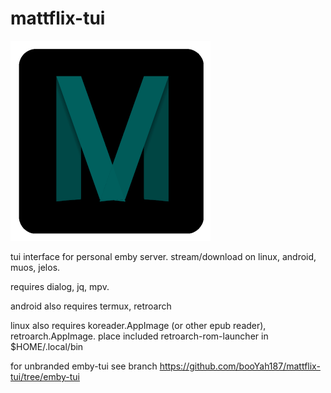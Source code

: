 # mattflix-tui
![Alt text](https://github.com/booYah187/mattflix-tui/blob/main/mattflixtui.png)

tui interface for personal emby server. stream/download on linux, android, muos, jelos.

requires dialog, jq, mpv. 

android also requires termux, retroarch

linux also requires koreader.AppImage (or other epub reader), retroarch.AppImage. place included retroarch-rom-launcher in $HOME/.local/bin 

for unbranded emby-tui see branch https://github.com/booYah187/mattflix-tui/tree/emby-tui
